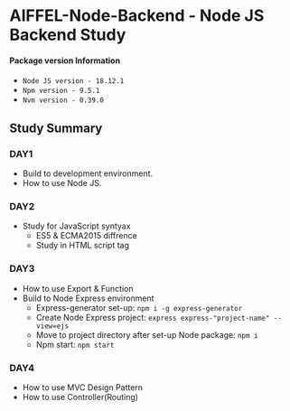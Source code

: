 # AIFFEL-Node-Backend - Node JS Backend Study
#### Package version Information
- ```Node JS version - 18.12.1```
-  ```Npm version - 9.5.1```
- ```Nvm version - 0.39.0```

## Study Summary 
### DAY1 
- Build to development environment.
- How to use Node JS.

### DAY2
- Study for JavaScript syntyax
  - ES5 & ECMA2015 diffrence 
  - Study in HTML script tag 

### DAY3
- How to use Export & Function
- Build to Node Express environment
  - Express-generator set-up:  ```npm i -g express-generator```
  - Create Node Express project: ```express express-"project-name" --view=ejs```
  - Move to project directory after set-up Node package: ```npm i```
  - Npm start: ```npm start```

### DAY4
- How to use MVC Design Pattern 
- How to use Controller(Routing)

